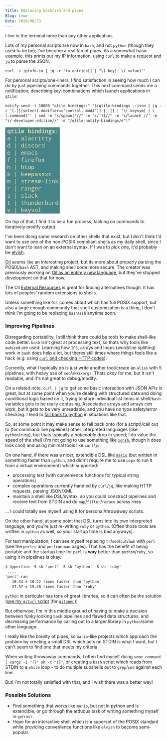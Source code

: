 ```yaml
---
Title: Replacing bash/zsh and pipes
Blog: true
Date: 2020/06/23
---
```


I live in the terminal  more than any other application.

Lots of my personal scripts are now in `bash`, and not `python` (though they used to be be); I've become a real fan of pipes. As a somewhat basic example, this prints out my IP information, using `curl` to make a request and `jq` to parse the JSON.

```
curl -s ipinfo.io | jq -r 'to_entries[] | "\(.key): \(.value)"'
```

For personal scripts/one-liners, I find satisfaction in seeing how much I can do by just pipelining commands together. This next command sends me a notification, describing key-combinations which launch applications in `qtile`:

```
notify-send -t 10000 "qtile bindings:" "$(qtile-bindings --json | jq -r '[.[]|select(.modifier=="control, mod4")] | .[] | "\(.keysym) | \(.command)"' | sed -e "s/spawn('//" -e "s/')$//" -e "s/launch //" -e "s/-developer-edition//" -e "/qtile-notify-bindings/d")"
```

![qtile bindings notification](images/bindings.png)

On top of that, I find it to be a fun process, tacking on commands to iteratively modify output.

I've been doing some research on other shells that exist, but I don't think I'd want to use one of the non-POSIX compliant shells as my daily shell, since I don't want to lean on an external syntax. If I was to pick one, it'd probably be [elvish](https://github.com/elves/elvish).

[Oil](https://github.com/oilshell/oil) seems like an interesting project, but its more about properly parsing the POSIX/`bash` AST, and making shell code more secure. The creator was previously working on [Oil as an entirely new language](https://www.oilshell.org/blog/2017/02/05.html), but they've stopped development on that for now.

The Oil [External Resources](https://github.com/oilshell/oil/wiki/ExternalResources) is great for finding alternatives though. It has lots of peoples' random extensions to shells.

Unless something like `Oil` comes about which has full POSIX support, but also a large enough community that shell customization is a thing, I don't think I'm going to be replacing `bash`/`zsh` anytime soon.

### Improving Pipelines

Disregarding portability, I still think there could be tools to make shell-like code better. `bash` isn't great at processing text, so thats why tools like `awk`/`sed` are used. Learning how `IFS`, arrays and loops (word/line splitting) work in `bash` does help a lot, but theres still times where things feels like a hack (e.g. using [`curl` and checking HTTP codes](https://superuser.com/questions/272265/getting-curl-to-output-http-status-code)).

Currently, what I typically do is just write another tool/create an `alias` with 5 pipelines, with heavy use of `sed`/`awk`/`xargs`. Thats *okay* for me, but it isn't readable, and it's not great to debug/modify.

On a related note, `curl | jq` to get some basic interaction with JSON APIs is great, but at some point when you're dealing with structured data and doing conditional logic based on it, trying to store individual list items in shell/`bash` variables gets to be really confusing. Associative arrays and arrays *can* work, but it gets to be very unreadable, and you have no type safety/error checking. I tend to [fall back to python](https://github.com/seanbreckenridge/projects) in situations like that.

So, at some point it may make sense to fall back onto (for a script)/call out to (for command line pipelines) other interpreted languages (like `python`/`ruby`), but thats typically a *noticeable* drop in speed; I do value the speed of the shell (I'm not going to use something like [`xonsh`](https://xon.sh/index.html), though it does look cool) and using minimal tools like `curl`/`jq`.

On one hand, if there was a nicer, extendible DSL like [`mario`](https://github.com/python-mario/mario) (but written in something faster than `python`, and didn't require me to use `pipx` to run it from a virtual environment) which supported:

  * processing text (with convenience functions for typical string operations)
  * complex operations currently handled by `curl`/`jq`, like making HTTP requests, parsing JSON/XML
  * maintain a shell like DSL/syntax, so you could construct pipelines and receive text from STDIN and do `map`/`filter`/`reduce` across lines

... I could totally see myself using it for personal/throwaway scripts.

On the other hand, at some point that DSL turns into its own interpreted language, and you're just re-writing `ruby` or `python`. (Often those tools are written in `python` as well, so your startup time is bad anyways).

For text manipulation, I can see myself replacing `tr`/`sed`/`cut`/`awk` with `perl` (see the `perlre` and `perlrun` `man` pages). That has the benefit of being portable and the startup time for `perl` is **way** better than `python`/`ruby`, so using it in pipelines is okay.

```
$ hyperfine -S sh 'perl' -S sh 'python' -S sh 'ruby'
 ....
'perl' ran
   16.34 ± 10.22 times faster than 'python'
   27.57 ± 15.38 times faster than 'ruby'
```

`python` in particular has tons of great libraries, so it can often be the solution ([see my `giturl` script](https://sean.fish/d/giturl) (for [`gitopen`](https://sean.fish/d/gitopen)))

But otherwise, I'm in this middle ground of having to make a decision between funky looking `bash` pipelines and flawed data structures, and decreasing performance by calling out to a larger library in `python`/some other language.

I really like the brevity of pipes, so `mario`-like projects which approach the problem by creating a small DSL which acts on STDIN is what I want, but I can't seem to find one that meets my criteria.

When writing throwaway commands, I often find myself doing `some command | xargs -I "{}" sh -c "{}"`, or creating a `bash` script which reads from STDIN to a `while` loop - to do multiple subshells out to `grep`/`sed` against each line.

But! I'm not totally satisfied with that, and I wish there was a better way!

### Possible Solutions

* Find something that works like `mario`, but not in python and is extendible, or go through the arduous task of writing something myself in `go`/`rust`.
* Hope for an interactive shell which is a superset of the POSIX standard while providing convenience functions like `elvish` to become semi-popular.
